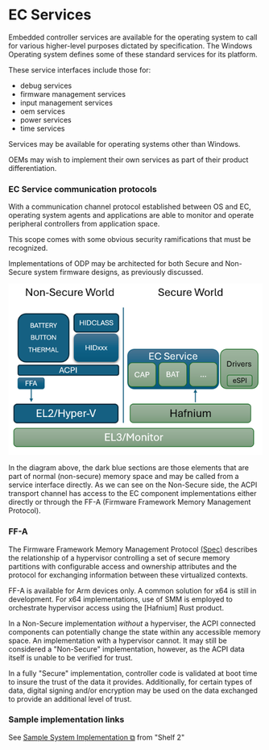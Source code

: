 # EC Services

Embedded controller services are available for the operating system to call for various higher-level purposes dictated by specification.
The Windows Operating system defines some of these standard services for its platform.

These service interfaces include those for:
- debug services
- firmware management services
- input management services
- oem services
- power services
- time services

Services may be available for operating systems other than Windows.

OEMs may wish to implement their own services as part of their product differentiation.

### EC Service communication protocols
With a communication channel protocol established between OS and EC, operating system agents and applications are able to monitor and operate peripheral controllers from application space.

This scope comes with some obvious security ramifications that must be recognized.

Implementations of ODP may be architected for both Secure and Non-Secure system firmware designs, as previously discussed.

![Secure Architecture](./images/image1.png)

In the diagram above, the dark blue sections are those elements that are part of normal (non-secure) memory space and may be called
from a service interface directly.  As we can see on the Non-Secure side, the ACPI transport channel has access to the EC component implementations either directly or through the FF-A (Firmware Framework Memory Management Protocol).

### FF-A
The Firmware Framework Memory Management Protocol [(Spec)](https://developer.arm.com/documentation/den0140/latest/)
describes the relationship of a hypervisor controlling a set of secure memory partitions with configurable access and ownership attributes and the protocol for exchanging information between these virtualized contexts.

FF-A is available for Arm devices only.  A common solution for x64 is still in development. For x64 implementations, use of SMM is employed to orchestrate hypervisor access using the [Hafnium] Rust product.

In a Non-Secure implementation _without_ a hyperviser, the ACPI connected components can potentially change the state within any accessible memory space.  An implementation with a hypervisor cannot.  It may still be considered a "Non-Secure" implementation, however, as the ACPI data itself is unable to be verified for trust.

In a fully "Secure" implementation, controller code is validated at boot time to insure the trust of the data it provides. Additionally, for certain types of data, digital signing and/or encryption may be used on the data exchanged to provide an additional level of trust.


### Sample implementation links

See 
<a href="../../../2/embedded_services/index.html" target="_blank">Sample System Implementation ⧉</a>
from "Shelf 2"

